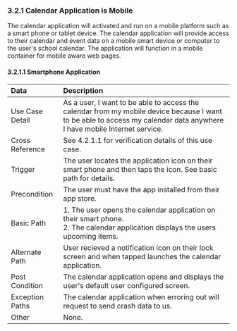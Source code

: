 ### 3.2.1 Calendar Application is Mobile

The calendar application will activated and run on a mobile platform such as a smart phone or tablet device. The calendar application will provide access to their calendar and event data on a mobile smart device or computer to the user's school calendar. The application will function in a mobile container for mobile aware web pages.

#### 3.2.1.1 Smartphone Application

| Data          | Description |
|:--------------| :--------------|
|Use Case Detail| As a user, I want to be able to access the calendar from my mobile device because I want to be able to access my calendar data anywhere I have mobile Internet service. |
|Cross Reference | See 4.2.1.1 for verification details of this use case.| 
|Trigger        | The user locates the application icon on their smart phone and then taps the icon. See basic path for details.|
|Precondition   | The user must have the app installed from their app store.|
|Basic Path	| 1. The user opens the calendar application on their smart phone. <br/>2. The calendar application displays the users upcoming items.<br/>
|Alternate Path | User recieved a notification icon on their lock screen and when tapped launches the calendar application.|
|Post Condition	| The calendar application opens and displays the user's default user configured screen.|
|Exception Paths| The calendar application when erroring out will request to send crash data to us.|
|Other		      | None.|

